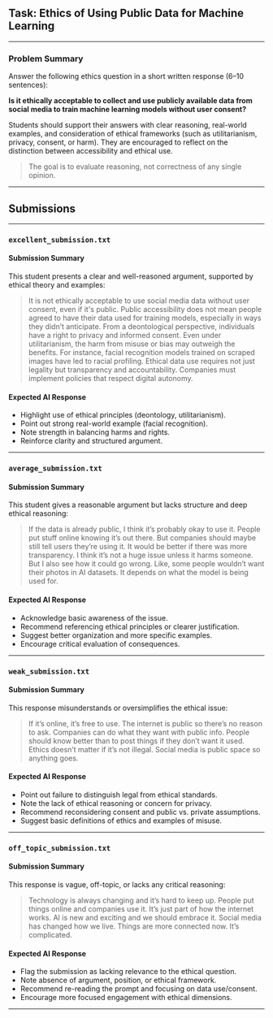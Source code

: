 ## Task: Ethics of Using Public Data for Machine Learning

---

### Problem Summary

Answer the following ethics question in a short written response (6–10 sentences):

**Is it ethically acceptable to collect and use publicly available data from social media to train machine learning models without user consent?**

Students should support their answers with clear reasoning, real-world examples, and consideration of ethical frameworks (such as utilitarianism, privacy, consent, or harm). They are encouraged to reflect on the distinction between accessibility and ethical use.

> The goal is to evaluate reasoning, not correctness of any single opinion.

---

## Submissions

---

### `excellent_submission.txt`

#### Submission Summary

This student presents a clear and well-reasoned argument, supported by ethical theory and examples:

> It is not ethically acceptable to use social media data without user consent, even if it's public. Public accessibility does not mean people agreed to have their data used for training models, especially in ways they didn’t anticipate. From a deontological perspective, individuals have a right to privacy and informed consent. Even under utilitarianism, the harm from misuse or bias may outweigh the benefits. For instance, facial recognition models trained on scraped images have led to racial profiling. Ethical data use requires not just legality but transparency and accountability. Companies must implement policies that respect digital autonomy.

#### Expected AI Response

- Highlight use of ethical principles (deontology, utilitarianism).
- Point out strong real-world example (facial recognition).
- Note strength in balancing harms and rights.
- Reinforce clarity and structured argument.

---

### `average_submission.txt`

#### Submission Summary

This student gives a reasonable argument but lacks structure and deep ethical reasoning:

> If the data is already public, I think it’s probably okay to use it. People put stuff online knowing it’s out there. But companies should maybe still tell users they’re using it. It would be better if there was more transparency. I think it’s not a huge issue unless it harms someone. But I also see how it could go wrong. Like, some people wouldn’t want their photos in AI datasets. It depends on what the model is being used for.

#### Expected AI Response

- Acknowledge basic awareness of the issue.
- Recommend referencing ethical principles or clearer justification.
- Suggest better organization and more specific examples.
- Encourage critical evaluation of consequences.

---

### `weak_submission.txt`

#### Submission Summary

This response misunderstands or oversimplifies the ethical issue:

> If it’s online, it’s free to use. The internet is public so there’s no reason to ask. Companies can do what they want with public info. People should know better than to post things if they don’t want it used. Ethics doesn’t matter if it’s not illegal. Social media is public space so anything goes.

#### Expected AI Response

- Point out failure to distinguish legal from ethical standards.
- Note the lack of ethical reasoning or concern for privacy.
- Recommend reconsidering consent and public vs. private assumptions.
- Suggest basic definitions of ethics and examples of misuse.

---

### `off_topic_submission.txt`

#### Submission Summary

This response is vague, off-topic, or lacks any critical reasoning:

> Technology is always changing and it’s hard to keep up. People put things online and companies use it. It’s just part of how the internet works. AI is new and exciting and we should embrace it. Social media has changed how we live. Things are more connected now. It’s complicated.

#### Expected AI Response

- Flag the submission as lacking relevance to the ethical question.
- Note absence of argument, position, or ethical framework.
- Recommend re-reading the prompt and focusing on data use/consent.
- Encourage more focused engagement with ethical dimensions.

---
